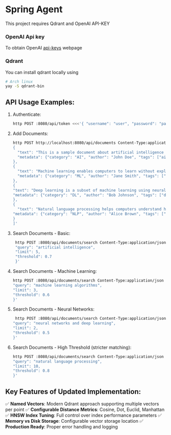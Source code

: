 # Spring Agent

This project requires Qdrant and OpenAI API-KEY

### OpenAI Api key
To obtain OpenAI [api-keys](https://platform.openai.com/api-keys) webpage

### Qdrant
You can install qdrant locally using 
```bash
# Arch linux
yay -S qdrant-bin
```

## API Usage Examples:

1. Authenticate:
    ```bash
    http POST :8080/api/token <<<'{ "username": "user", "password": "password" }'
    ```

2. Add Documents:
    ```bash
   http POST http://localhost:8080/api/documents Content-Type:application/json 'Authorization:Bearer <TOKEN>' <<< '[
   {
      "text": "This is a sample document about artificial intelligence and machine learning",
      "metadata": {"category": "AI", "author": "John Doe", "tags": ["ai", "technology"]}
   },
   {
      "text": "Machine learning enables computers to learn without explicit programming",
      "metadata": {"category": "ML", "author": "Jane Smith", "tags": ["ml", "programming"]}
   },
   {
   "text": "Deep learning is a subset of machine learning using neural networks",
   "metadata": {"category": "DL", "author": "Bob Johnson", "tags": ["deep-learning", "neural-networks"]}
   },
   {
      "text": "Natural language processing helps computers understand human language",
   "metadata": {"category": "NLP", "author": "Alice Brown", "tags": ["nlp", "language"]}
   }
   ]'
    ```

3. Search Documents - Basic:
   ```bash
    http POST :8080/api/documents/search Content-Type:application/json 'Authorization:Bearer <TOKEN>' <<< '{
    "query": "artificial intelligence",
    "limit": 5,
    "threshold": 0.7
    }'
   ```

4. Search Documents - Machine Learning:
    ```bash
    http POST :8080/api/documents/search Content-Type:application/json 'Authorization:Bearer <TOKEN>' <<< '{
   "query": "machine learning algorithms",
   "limit": 3,
   "threshold": 0.6
   }'
    ```

5. Search Documents - Neural Networks:
   ```bash
    http POST :8080/api/documents/search Content-Type:application/json 'Authorization:Bearer <TOKEN>' <<< '{
   "query": "neural networks and deep learning",
   "limit": 2,
   "threshold": 0.5
   }'
   ```

6. Search Documents - High Threshold (stricter matching):
    ```bash
    http POST :8080/api/documents/search Content-Type:application/json 'Authorization:Bearer <TOKEN>' <<< '{
   "query": "natural language processing",
   "limit": 10,
   "threshold": 0.8
   }'
   ```

## Key Features of Updated Implementation:

✅ **Named Vectors**: Modern Qdrant approach supporting multiple vectors per point
✅ **Configurable Distance Metrics**: Cosine, Dot, Euclid, Manhattan
✅ **HNSW Index Tuning**: Full control over index performance parameters
✅ **Memory vs Disk Storage**: Configurable vector storage location
✅ **Production Ready**: Proper error handling and logging
